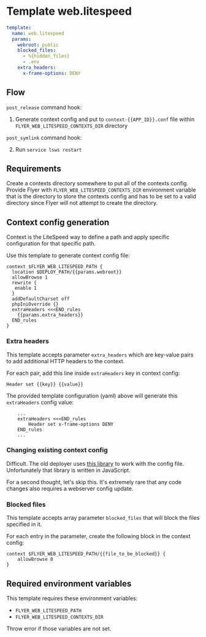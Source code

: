 # Template web.litespeed

```yaml
template:
  name: web.litespeed
  params:
    webroot: public
    blocked_files:
      - %{hidden_files}
      - .env
    extra_headers:
      x-frame-options: DENY
```

## Flow

`post_release` command hook:

1. Generate context config and put to `context-{{APP_ID}}.conf` file within `FLYER_WEB_LITESPEED_CONTEXTS_DIR` directory

`post_symlink` command hook:

2. Run `service lsws restart`

## Requirements

Create a contexts directory somewhere to put all of the contexts config. Provide Flyer with `FLYER_WEB_LITESPEED_CONTEXTS_DIR` environment variable that is the directory to store the contexts config and has to be set to a valid directory since Flyer will not attempt to create the directory.

## Context config generation

Context is the LiteSpeed way to define a path and apply specific configuration for that specific path.

Use this template to generate context config file:

```
context $FLYER_WEB_LITESPEED_PATH {
  location $DEPLOY_PATH/{{params.webroot}}
  allowBrowse 1
  rewrite {
   enable 1
  }
  addDefaultCharset off
  phpIniOverride {}
  extraHeaders <<<END_rules
    {{params.extra_headers}}
  END_rules
}
```

### Extra headers

This template accepts parameter `extra_headers` which are key-value pairs to add additional HTTP headers to the context.

For each pair, add this line inside `extraHeaders` key in context config:

`Header set {{key}} {{value}}`

The provided template configuration (yaml) above will generate this `extraHeaders` config value:

```
    ...
    extraHeaders <<<END_rules
        Header set x-frame-options DENY
    END_rules
    ...
```

### Changing existing context config

Difficult. The old deployer uses [this library](https://github.com/bagaswh/litespeed-conf) to work with the config file. Unfortunately that library is written in JavaScript.

For a second thought, let's skip this. It's extremely rare that any code changes also requires a webserver config update.

### Blocked files

This template accepts array parameter `blocked_files` that will block the files specified in it.

For each entry in the parameter, create the following block in the context config:

```
context $FLYER_WEB_LITESPEED_PATH/{{file_to_be_blocked}} {
    allowBrowse 0
}
```

## Required environment variables

This template requires these environment variables:

- `FLYER_WEB_LITESPEED_PATH`
- `FLYER_WEB_LITESPEED_CONTEXTS_DIR`

Throw error if those variables are not set.
